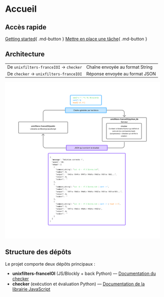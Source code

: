 # Accueil

## Accès rapide

[Getting started](getting_started.md){ .md-button }
[Mettre en place une tâche](help/init_task.md){ .md-button }

## Architecture

|                                        |                                 |
| -------------------------------------- | ------------------------------- |
| De `unixfilters-franceIOI` → `checker` | Chaîne envoyée au format String |
| De `checker` → `unixfilters-franceIOI` | Réponse envoyée au format JSON  |

![](img/architecture.png)

## Structure des dépôts

Le projet comporte deux dépôts principaux :

- **unixfilters-franceIOI** (JS/Blockly + back Python) — [Documentation du checker](./documentation_checker.md)
- **checker** (exécution et évaluation Python) — [Documentation de la librairie JavaScript](./jsdoc/index.html)
